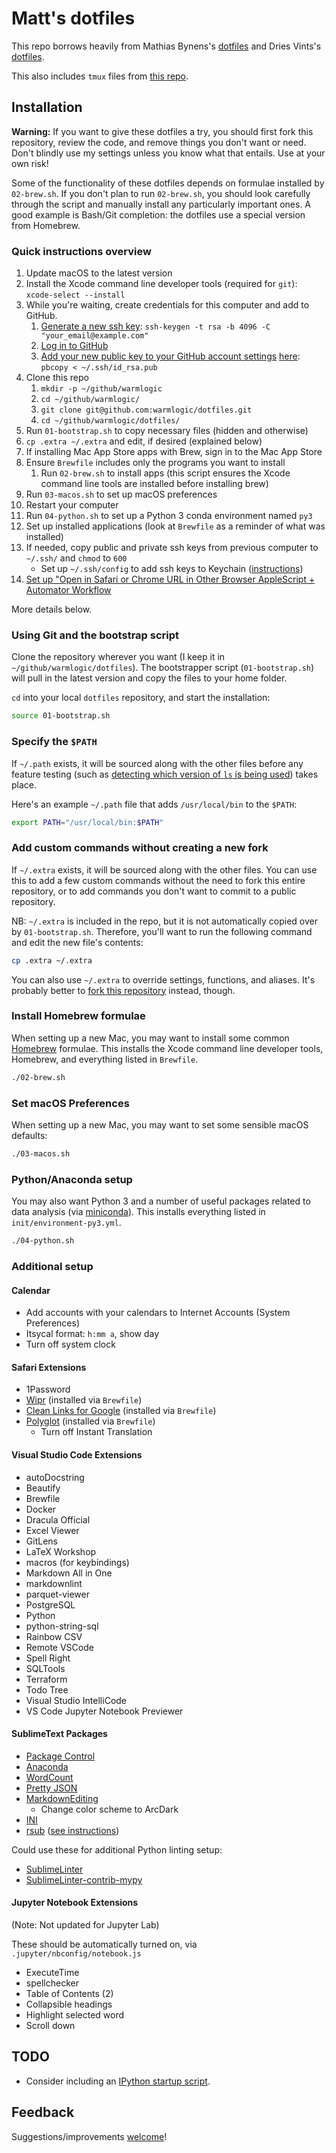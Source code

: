 # Matt's dotfiles

This repo borrows heavily from Mathias Bynens's [dotfiles](https://github.com/mathiasbynens/dotfiles/) and Dries Vints's [dotfiles](https://github.com/driesvints/dotfiles).

This also includes `tmux` files from [this repo](https://github.com/gpakosz/.tmux).

## Installation

**Warning:** If you want to give these dotfiles a try, you should first fork this repository, review the code, and remove things you don't want or need. Don't blindly use my settings unless you know what that entails. Use at your own risk!

Some of the functionality of these dotfiles depends on formulae installed by `02-brew.sh`. If you don't plan to run `02-brew.sh`, you should look carefully through the script and manually install any particularly important ones. A good example is Bash/Git completion: the dotfiles use a special version from Homebrew.

### Quick instructions overview

1. Update macOS to the latest version
1. Install the Xcode command line developer tools (required for `git`): `xcode-select --install`
1. While you're waiting, create credentials for this computer and add to GitHub.
    1. [Generate a new ssh key](https://help.github.com/articles/generating-a-new-ssh-key-and-adding-it-to-the-ssh-agent/): `ssh-keygen -t rsa -b 4096 -C "your_email@example.com"`
    1. [Log in to GitHub](https://github.com/login)
    1. [Add your new public key to your GitHub account settings](https://help.github.com/articles/adding-a-new-ssh-key-to-your-github-account/) [here](https://github.com/settings/keys): `pbcopy < ~/.ssh/id_rsa.pub`
1. Clone this repo
    1. `mkdir -p ~/github/warmlogic`
    1. `cd ~/github/warmlogic/`
    1. `git clone git@github.com:warmlogic/dotfiles.git`
    1. `cd ~/github/warmlogic/dotfiles/`
1. Run `01-bootstrap.sh` to copy necessary files (hidden and otherwise)
1. `cp .extra ~/.extra` and edit, if desired (explained below)
1. If installing Mac App Store apps with Brew, sign in to the Mac App Store
1. Ensure `Brewfile` includes only the programs you want to install
    1. Run `02-brew.sh` to install apps (this script ensures the Xcode command line tools are installed before installing brew)
1. Run `03-macos.sh` to set up macOS preferences
1. Restart your computer
1. Run `04-python.sh` to set up a Python 3 conda environment named `py3`
1. Set up installed applications (look at `Brewfile` as a reminder of what was installed)
1. If needed, copy public and private ssh keys from previous computer to `~/.ssh/` and `chmod` to `600`
   - Set up `~/.ssh/config` to add ssh keys to Keychain ([instructions](https://github.com/jirsbek/SSH-keys-in-macOS-Sierra-keychain))
1. [Set up "Open in Safari or Chrome URL in Other Browser AppleScript + Automator Workflow](https://gist.github.com/warmlogic/e6b2f30640b4c5de2077373fb53f6df3)

More details below.

### Using Git and the bootstrap script

Clone the repository wherever you want (I keep it in `~/github/warmlogic/dotfiles`). The bootstrapper script (`01-bootstrap.sh`) will pull in the latest version and copy the files to your home folder.

`cd` into your local `dotfiles` repository, and start the installation:

```bash
source 01-bootstrap.sh
```

### Specify the `$PATH`

If `~/.path` exists, it will be sourced along with the other files before any feature testing (such as [detecting which version of `ls` is being used](https://github.com/mathiasbynens/dotfiles/blob/aff769fd75225d8f2e481185a71d5e05b76002dc/.aliases#L21-26)) takes place.

Here's an example `~/.path` file that adds `/usr/local/bin` to the `$PATH`:

```bash
export PATH="/usr/local/bin:$PATH"
```

### Add custom commands without creating a new fork

If `~/.extra` exists, it will be sourced along with the other files. You can use this to add a few custom commands without the need to fork this entire repository, or to add commands you don't want to commit to a public repository.

NB: `~/.extra` is included in the repo, but it is not automatically copied over by `01-bootstrap.sh`. Therefore, you'll want to run the following command and edit the new file's contents:

```bash
cp .extra ~/.extra
```

You can also use `~/.extra` to override settings, functions, and aliases. It's probably better to [fork this repository](https://github.com/warmlogic/dotfiles/fork) instead, though.

### Install Homebrew formulae

When setting up a new Mac, you may want to install some common [Homebrew](http://brew.sh/) formulae. This installs the Xcode command line developer tools, Homebrew, and everything listed in `Brewfile`.

```bash
./02-brew.sh
```

### Set macOS Preferences

When setting up a new Mac, you may want to set some sensible macOS defaults:

```bash
./03-macos.sh
```

### Python/Anaconda setup

You may also want Python 3 and a number of useful packages related to data analysis (via [miniconda](https://conda.io/miniconda.html)). This installs everything listed in `init/environment-py3.yml`.

```bash
./04-python.sh
```

### Additional setup

#### Calendar

- Add accounts with your calendars to Internet Accounts (System Preferences)
- Itsycal format: `h:mm a`, show day
- Turn off system clock

#### Safari Extensions

- 1Password
- [Wipr](https://apps.apple.com/us/app/wipr/id1320666476) (installed via `Brewfile`)
- [Clean Links for Google](https://apps.apple.com/us/app/clean-links-for-google/id1467225874) (installed via `Brewfile`)
- [Polyglot](https://apps.apple.com/us/app/polyglot/id1471801525) (installed via `Brewfile`)
  - Turn off Instant Translation

#### Visual Studio Code Extensions

- autoDocstring
- Beautify
- Brewfile
- Docker
- Dracula Official
- Excel Viewer
- GitLens
- LaTeX Workshop
- macros (for keybindings)
- Markdown All in One
- markdownlint
- parquet-viewer
- PostgreSQL
- Python
- python-string-sql
- Rainbow CSV
- Remote VSCode
- Spell Right
- SQLTools
- Terraform
- Todo Tree
- Visual Studio IntelliCode
- VS Code Jupyter Notebook Previewer

#### SublimeText Packages

- [Package Control](https://packagecontrol.io/installation)
- [Anaconda](http://damnwidget.github.io/anaconda/)
- [WordCount](https://github.com/titoBouzout/WordCount)
- [Pretty JSON](https://github.com/dzhibas/SublimePrettyJson)
- [MarkdownEditing](https://github.com/SublimeText-Markdown/MarkdownEditing)
  - Change color scheme to ArcDark
- [INI](https://github.com/clintberry/sublime-text-2-ini)
- [rsub](https://github.com/henrikpersson/rsub) ([see instructions](http://caitriggs.com/blog/using-sublime-text-editor-ec2-instance/))

Could use these for additional Python linting setup:

- [SublimeLinter](https://github.com/SublimeLinter/SublimeLinter)
- [SublimeLinter-contrib-mypy](https://github.com/fredcallaway/SublimeLinter-contrib-mypy)

#### Jupyter Notebook Extensions

(Note: Not updated for Jupyter Lab)

These should be automatically turned on, via `.jupyter/nbconfig/notebook.js`

- ExecuteTime
- spellchecker
- Table of Contents (2)
- Collapsible headings
- Highlight selected word
- Scroll down

## TODO

- Consider including an [IPython startup script](http://ipython.readthedocs.io/en/stable/interactive/tutorial.html?highlight=startup#startup-files).

## Feedback

Suggestions/improvements [welcome](https://github.com/warmlogic/dotfiles/issues)!
